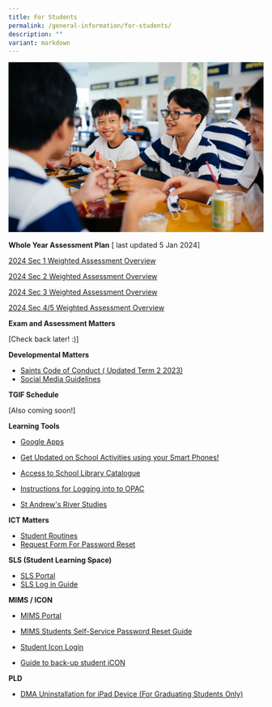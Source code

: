 ```yaml
---
title: For Students
permalink: /general-information/for-students/
description: ""
variant: markdown
---
```

![](/images/For%20student/SASS-D1A-3.jpg)

**Whole Year Assessment Plan** [ last updated 5 Jan 2024]

[2024 Sec 1 Weighted Assessment Overview](/files/General%20Information/Assessment%20Schedules/2024_Sec_1_Weighted_Assesment_Overview.pdf)

[2024 Sec 2 Weighted Assessment Overview](/files/General%20Information/Assessment%20Schedules/2024_Sec_2_Weighted_Assesment_Overview.pdf)

[2024 Sec 3 Weighted Assessment Overview](/files/General%20Information/Assessment%20Schedules/2024_Sec_3_Weighted_Assesment_Overview.pdf)

[2024 Sec 4/5 Weighted Assessment Overview](/files/General%20Information/Assessment%20Schedules/2024_Sec_4_and_5__Weighted_Assesment_Overview.pdf)

**Exam and Assessment Matters**

[Check back later! :)]



**Developmental Matters**  

* [Saints Code of Conduct ( Updated Term 2 2023)](/files/General%20Information/For%20Students/202304_saints%20code%20of%20conduct%20for%202023.pdf)
*   [Social Media Guidelines](/files/Student/Development%20Matter/wcy2me.pdf)



**TGIF Schedule**

[Also coming soon!]

**Learning Tools**  

*   [Google Apps](https://www.google.com/a/sass.sg)
*   [Get Updated on School Activities using your Smart Phones!](http://go.gov.sg/hsej44)  
    
*   [Access to School Library Catalogue](https://schoolibrary.moe.edu.sg/standrewssec/cgi-bin/spydus.exe/MSGTRN/WPAC/HOME)
*   [Instructions for Logging into to OPAC](http://go.gov.sg/ieumpu)
*   [St Andrew's River Studies](https://sites.google.com/site/standrewsriverstudies/home)


**ICT Matters**

*    [Student Routines](/files/Student/ICT%20matter/student%20routines.pdf)
*   [Request Form For Password Reset](https://forms.gle/KW6nnKxe1qJtuvTt7)


**SLS (Student Learning Space)**
* [SLS Portal ](https://vle.learning.moe.edu.sg/login)
*   [SLS Log in Guide](https://go.gov.sg/dxh48w)

**MIMS / ICON**
* [MIMS Portal](https://mims.moe.gov.sg/sspr)

*    [MIMS Students Self-Service Password Reset Guide ](/files/General%20Information/For%20Students/posters_mims_sspr_guide.pdf)


*   [Student Icon Login](https://workspace.google.com/dashboard) 

*    [Guide to back-up student iCON](/files/Student/ICT%20matter/Guide%20to%20back-up%20Google%20iCON.pdf)


**PLD**
*    [DMA Uninstallation for iPad Device (For Graduating Students Only)](/files/Student/ICT%20matter/For%20Students%20Instructions%20for%20DMA%20Uninstallation%20iPad%20Device.pdf)